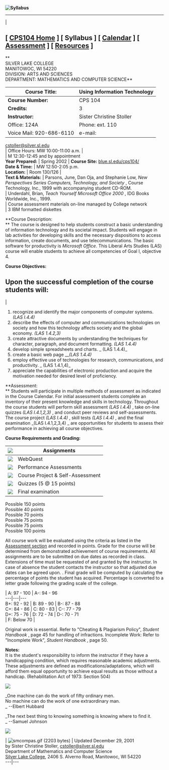 **![Syllabus](_derived/syllabus.htm_cmp_sandston010_bnr.gif)**  
  
  
---  
|

[ [CPS104 Home](./) ] [ Syllabus ] [ [Calendar](calendar.htm) ] [
[Assessment](assessment.htm) ] [ [Resources](resources.htm) ]  
---  
  
**  
SILVER LAKE COLLEGE  
MANITOWOC, WI    54220  
DIVISION: ARTS AND SCIENCES  
DEPARTMENT: MATHEMATICS AND COMPUTER SCIENCE**

| **Course Title:** |  Using Information Technology  
---|---  
**Course Number:** |  CPS 104  
**Credits:** |  3  
**Instructor:** |  Sister Christine Stoller  
| Office:  124A | Phone: ext. 110  
| Voice Mail: 920-686-6110 | e-mail:
[cstoller@silver.sl.edu](mailto:cstoller@silver.sl.edu)  
| Office Hours: MW 10:00-11:00 a.m. |  
|                        M 12:30-12:45 and by appointment  
**Year Prepared:** |  Spring 2002 | **Course Site:**
[blue.sl.edu/cps104/](http://blue.sl.edu/cps104/)  
**Date & Time:** |  MW 12:50-2:05 p.m.  
**Location:** |  Room 130/126 |  
**Text & Materials:** | Parsons, June, Dan Oja, and Stephanie Low, _New
Perspectives Series Computers, Technology, and Society_ , Course Technology,
Inc., 1999 with accompanying student CD-ROM.  
| Underdahl, Brian,  _Teach Yourself Microsoft Office 2000_ , IDG Books
Worldwide, Inc., 1999.  
| Course assessment materials on-line managed by College network  
| 3 IBM formatted diskettes  
  
**Course Description:  
** The course is designed to help students construct a basic understanding of
information technology and its societal impact.  Students will engage in lab
activities for developing skills and the necessary dispositions to access
information, create documents, and use telecommunications.  The basic software
for productivity is _Microsoft Office_.   This Liberal Arts Studies (LAS)
course will enable students to achieve all competencies of Goal I, objective
4.

**Course Objectives:**

Upon the successful completion of the course students will:  
---  
|

  1. recognize and identify the major components of computer systems. _(LAS I.4.4)_
  2. describe the effects of computer and communications technologies on society and how this technology affects society and the global economy. _(LAS 1.4.2,3)_
  3. create attractive documents by understanding the techniques for character, paragraph, and document formatting. _(LAS 1.4.4)_
  4. develop simple spreadsheets and charts. _ (LAS 1.4.4)_
  5. create a basic web page ___(LAS 1.4.4)_
  6. employ effective use of technologies for research, communications, and productivity. _ (LAS 1.4.1,4)_
  7. appreciate the capabilities of electronic production and acquire the motivation needed for desired level of proficiency.

  
  
**Assessment:  
** Students will participate in multiple methods of assessment as indicated in
the Course Calendar. For initial assessment students complete an inventory of
their present knowledge and skills in technology.  Throughout the course
students will perform skill assessment _(LAS I.4.4)_ , take on-line quizzes
_(LAS I.4.1,2,3)_ , and conduct peer reviews and  self-assessments.  The
course project _(LAS I.4.4)_ , skill tests _(LAS I.4.4)_ , and the final
examination _(LAS I.4.1,2,3,4) _ are opportunities for students to assess
their performance in achieving all course objectives.

**Course Requirements and Grading:**

| ![](_themes/sandston/astonbu1.gif)|  Assignments  
---|---  
![](_themes/sandston/astonbu1.gif)| WebQuest  
![](_themes/sandston/astonbu1.gif)| Performance Assessments  
![](_themes/sandston/astonbu1.gif)| Course Project & Self-Assessment  
![](_themes/sandston/astonbu1.gif)| Quizzes (5 @ 15 points)  
![](_themes/sandston/astonbu1.gif)|  Final examination  
Possible 150 points  
Possible 40 points  
Possible 70 points  
Possible 75 points  
Possible 75 points  
Possible 100 points  
  
All course work will be evaluated using the criteria as listed in the
[Assessment section](assessment.htm) and recorded in points.   Grade for the
course will be determined from demonstrated achievement of course
requirements.   All assignments are to be submitted on due dates as recorded
in class.   Extensions of time must be requested of and granted by the
instructor.  In case of absence the student contacts the instructor so that
adjusted due dates can be agreed upon. . Final grade will be computed by
calculating the percentage of points the student has acquired. Percentage is
converted to a letter grade following the grading scale of the college.

| A: 97 - 100 | A-: 94 - 96  
---|---|---  
B+: 92 - 92 | B: 89 - 90 | B-: 87 - 88  
C+: 84 - 86 | C: 80 - 83 | C-: 77 - 79  
D+: 75 - 76 | D: 72 - 74 | D-: 70 - 71  
| F: Below 70 |  
  
Original work is essential.  Refer to "Cheating & Plagiarism Policy", _Student
Handbook_ , page 45 for handling of infractions.   Incomplete Work: Refer to
"Incomplete Work", _Student Handbook_ , page 50.

**Notes:**  
It is the student's responsibility to inform the instructor if they have a
handicapping condition, which requires reasonable academic adjustments. These
adjustments are defined as modifications/adaptations, which will afford them
equal opportunity to achieve equal results as those without a handicap.
(Rehabilitation Act of 1973: Section 504)

![](_themes/sandston/astonrul.gif)

_One machine can do the work of fifty ordinary men.  
No machine can do the work of one extraordinary man.  
_ \--Elbert Hubbard

_The next best thing to knowing something is knowing where to find it.  
_ \--Samuel Johnson

![](_themes/sandston/astonrul.gif)  
  
| ![smcompas.gif \(2203 bytes\)](_borders/smcompas.gif) | Updated December 29,
2001  
by Sister Christine Stoller,
[cstoller@silver.sl.edu](mailto:cstoller@silver.sl.edu)  
Department of Mathematics and Computer Science  
[Silver Lake College](http://www.sl.edu/), 2406 S. Alverno Road, Manitowoc, WI
54220  
---|---

